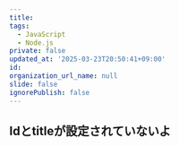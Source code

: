```yaml
---
title: 
tags:
  - JavaScript
  - Node.js
private: false
updated_at: '2025-03-23T20:50:41+09:00'
id: 
organization_url_name: null
slide: false
ignorePublish: false
---
```


## Idとtitleが設定されていないよ